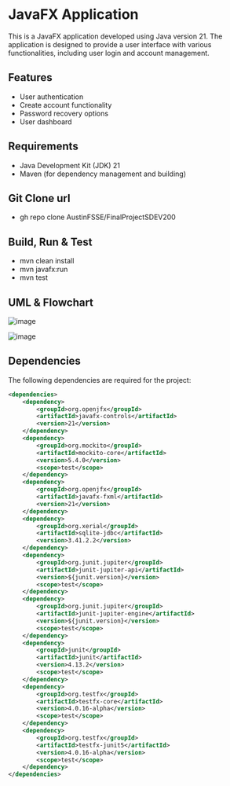 # JavaFX Application

This is a JavaFX application developed using Java version 21. The application is designed to provide a user interface with various functionalities, including user login and account management.

## Features

- User authentication
- Create account functionality
- Password recovery options
- User dashboard

## Requirements

- Java Development Kit (JDK) 21
- Maven (for dependency management and building)

## Git Clone url
- gh repo clone AustinFSSE/FinalProjectSDEV200

## Build, Run & Test
- mvn clean install
- mvn javafx:run
- mvn test

## UML & Flowchart
![image](https://github.com/user-attachments/assets/bdfffa80-55c4-4be1-a3d5-e921ca0c7237)


![image](https://github.com/user-attachments/assets/e66e7847-82dc-4df3-a62f-01cbea988786)



## Dependencies

The following dependencies are required for the project:

```xml
<dependencies>
    <dependency>
        <groupId>org.openjfx</groupId>
        <artifactId>javafx-controls</artifactId>
        <version>21</version>
    </dependency>
    <dependency>
        <groupId>org.mockito</groupId>
        <artifactId>mockito-core</artifactId>
        <version>5.4.0</version>
        <scope>test</scope>
    </dependency>
    <dependency>
        <groupId>org.openjfx</groupId>
        <artifactId>javafx-fxml</artifactId>
        <version>21</version>
    </dependency>
    <dependency>
        <groupId>org.xerial</groupId>
        <artifactId>sqlite-jdbc</artifactId>
        <version>3.41.2.2</version>
    </dependency>
    <dependency>
        <groupId>org.junit.jupiter</groupId>
        <artifactId>junit-jupiter-api</artifactId>
        <version>${junit.version}</version>
        <scope>test</scope>
    </dependency>
    <dependency>
        <groupId>org.junit.jupiter</groupId>
        <artifactId>junit-jupiter-engine</artifactId>
        <version>${junit.version}</version>
        <scope>test</scope>
    </dependency>
    <dependency>
        <groupId>junit</groupId>
        <artifactId>junit</artifactId>
        <version>4.13.2</version>
        <scope>test</scope>
    </dependency>
    <dependency>
        <groupId>org.testfx</groupId>
        <artifactId>testfx-core</artifactId>
        <version>4.0.16-alpha</version>
        <scope>test</scope>
    </dependency>
    <dependency>
        <groupId>org.testfx</groupId>
        <artifactId>testfx-junit5</artifactId>
        <version>4.0.16-alpha</version>
        <scope>test</scope>
    </dependency>
</dependencies>
